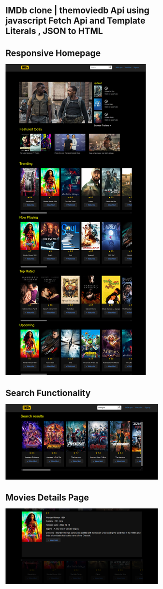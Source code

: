 # IMDb clone | themoviedb Api using javascript Fetch Api and Template Literals , JSON to HTML

# Responsive Homepage

![homepage](./img/1.png)

# Search Functionality

![search](./img/2.png)

# Movies Details Page

![movie_details](./img/3.png)
